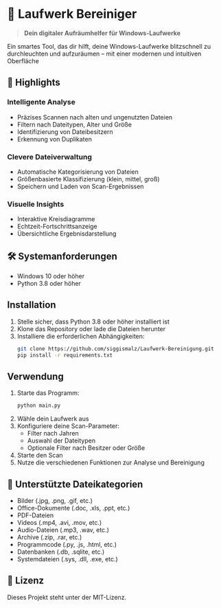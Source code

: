 # 🚀 Laufwerk Bereiniger

> **Dein digitaler Aufräumhelfer für Windows-Laufwerke**

Ein smartes Tool, das dir hilft, deine Windows-Laufwerke blitzschnell zu durchleuchten und aufzuräumen – mit einer modernen und intuitiven Oberfläche

## 💫 Highlights

### Intelligente Analyse
- Präzises Scannen nach alten und ungenutzten Dateien
- Filtern nach Dateitypen, Alter und Größe
- Identifizierung von Dateibesitzern
- Erkennung von Duplikaten

### Clevere Dateiverwaltung
- Automatische Kategorisierung von Dateien
- Größenbasierte Klassifizierung (klein, mittel, groß)
- Speichern und Laden von Scan-Ergebnissen

### Visuelle Insights
- Interaktive Kreisdiagramme
- Echtzeit-Fortschrittsanzeige
- Übersichtliche Ergebnisdarstellung

## 🛠️ Systemanforderungen

- Windows 10 oder höher
- Python 3.8 oder höher

## Installation

1. Stelle sicher, dass Python 3.8 oder höher installiert ist
2. Klone das Repository oder lade die Dateien herunter
3. Installiere die erforderlichen Abhängigkeiten:
   ```bash
   git clone https://github.com/siggismalz/Laufwerk-Bereinigung.git
   pip install -r requirements.txt
   ```

## Verwendung

1. Starte das Programm:
   ```bash
   python main.py
   ```
2. Wähle dein Laufwerk aus
3. Konfiguriere deine Scan-Parameter:
   - Filter nach Jahren
   - Auswahl der Dateitypen
   - Optionale Filter nach Besitzer oder Größe
4. Starte den Scan
5. Nutze die verschiedenen Funktionen zur Analyse und Bereinigung

## 📁 Unterstützte Dateikategorien

- Bilder (.jpg, .png, .gif, etc.)
- Office-Dokumente (.doc, .xls, .ppt, etc.)
- PDF-Dateien
- Videos (.mp4, .avi, .mov, etc.)
- Audio-Dateien (.mp3, .wav, etc.)
- Archive (.zip, .rar, etc.)
- Programmcode (.py, .js, .html, etc.)
- Datenbanken (.db, .sqlite, etc.)
- Systemdateien (.sys, .dll, .exe, etc.)

## 📜 Lizenz

Dieses Projekt steht unter der MIT-Lizenz. 
